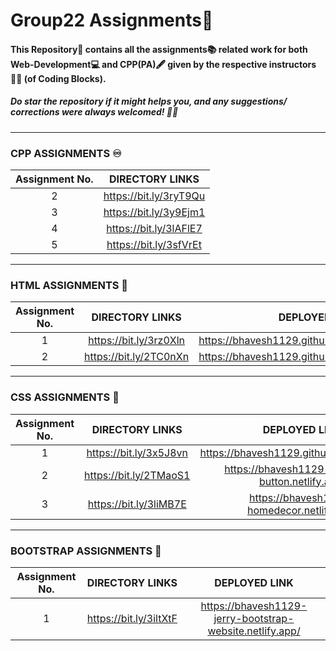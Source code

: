 # Group22 Assignments:bookmark_tabs:

#### This Repository📁 contains all the assignments:books: related work for both Web-Development:computer: and CPP(PA):fountain_pen: given by the respective instructors	:man_technologist: (of Coding Blocks).
##### Do star the repository if it might helps you, and any suggestions/ corrections were always welcomed! :slightly_smiling_face::wink:

<hr/>

### CPP ASSIGNMENTS :infinity:
| Assignment No. | DIRECTORY LINKS |
| :---:   | :-: |
| 2 | https://bit.ly/3ryT9Qu |
| 3 | https://bit.ly/3y9Ejm1 |
| 4 | https://bit.ly/3lAFlE7 |
| 5 | https://bit.ly/3sfVrEt |

<hr/>

### HTML ASSIGNMENTS :jigsaw:
| Assignment No. | DIRECTORY LINKS | DEPLOYED LINK |
| :---:   | :-: | :-: |
| 1 | https://bit.ly/3rz0Xln | https://bhavesh1129.github.io/Web_Assignment1/ |
| 2 | https://bit.ly/2TC0nXn | https://bhavesh1129.github.io/Web_Assignment1/ |

<hr/>

### CSS ASSIGNMENTS :dart:
| Assignment No. | DIRECTORY LINKS | DEPLOYED LINK |
| :---:   | :-: | :-: |
| 1 | https://bit.ly/3x5J8vn | https://bhavesh1129.github.io/PhoneBook/ |
| 2 | https://bit.ly/2TMaoS1 | https://bhavesh1129-animated-button.netlify.app/ |
| 3 | https://bit.ly/3liMB7E | https://bhavesh1129-homedecor.netlify.app/ |

<hr/>

### BOOTSTRAP ASSIGNMENTS 🏹
| Assignment No. | DIRECTORY LINKS | DEPLOYED LINK |
| :---:   | :-: | :-: |
| 1 | https://bit.ly/3iltXtF | https://bhavesh1129-jerry-bootstrap-website.netlify.app/ |
